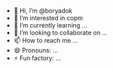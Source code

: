 - 👋 Hi, I’m @boryadok
- 👀 I’m interested in copm
- 🌱 I’m currently learning ...
- 💞️ I’m looking to collaborate on ...
- 📫 How to reach me ...
- 😄 Pronouns: ...
- ⚡ Fun factory: ...

<!---
boryadok/boryadok is a ✨ special ✨ repository because its `README.md` (this file) appears on your GitHub profile.
You can click the Preview link to take a look at your changes.
--->

